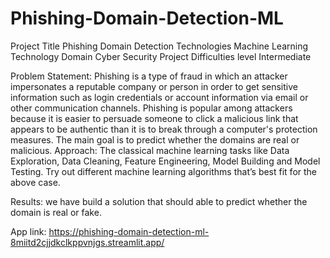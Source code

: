 # Phishing-Domain-Detection-ML


Project Title	Phishing Domain Detection
Technologies	Machine Learning Technology
Domain	Cyber Security
Project Difficulties level	Intermediate

Problem Statement:
Phishing is a type of fraud in which an attacker impersonates a reputable company or person in order to get sensitive information such as login credentials or account information via email or other communication channels. Phishing is popular among attackers because it is easier to persuade someone to click a malicious link that appears to be authentic than it is to break through a computer's protection measures. 
The main goal is to predict whether the domains are real or malicious. 
Approach: The classical machine learning tasks like Data Exploration, Data Cleaning, Feature Engineering, Model Building and Model Testing. Try out different machine learning algorithms that’s best fit for the above case. 

Results: we have build a solution that should able to predict whether the domain is real or fake.

App link: https://phishing-domain-detection-ml-8miitd2cjjdkclkppvnjgs.streamlit.app/

